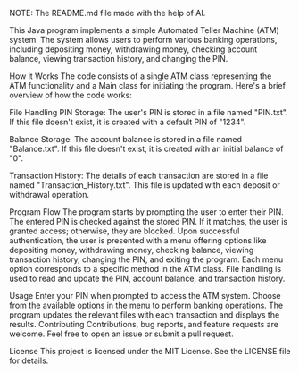 NOTE: The README.md file made with the help of AI.  

This Java program implements a simple Automated Teller Machine (ATM) system. The system allows users to perform various banking operations, including depositing money, withdrawing money, checking account balance, viewing transaction history, and changing the PIN.

How it Works
The code consists of a single ATM class representing the ATM functionality and a Main class for initiating the program. Here's a brief overview of how the code works:

File Handling
PIN Storage: The user's PIN is stored in a file named "PIN.txt". If this file doesn't exist, it is created with a default PIN of "1234".

Balance Storage: The account balance is stored in a file named "Balance.txt". If this file doesn't exist, it is created with an initial balance of "0".

Transaction History: The details of each transaction are stored in a file named "Transaction_History.txt". This file is updated with each deposit or withdrawal operation.

Program Flow
The program starts by prompting the user to enter their PIN.
The entered PIN is checked against the stored PIN. If it matches, the user is granted access; otherwise, they are blocked.
Upon successful authentication, the user is presented with a menu offering options like depositing money, withdrawing money, checking balance, viewing transaction history, changing the PIN, and exiting the program.
Each menu option corresponds to a specific method in the ATM class.
File handling is used to read and update the PIN, account balance, and transaction history.

Usage
Enter your PIN when prompted to access the ATM system.
Choose from the available options in the menu to perform banking operations.
The program updates the relevant files with each transaction and displays the results.
Contributing
Contributions, bug reports, and feature requests are welcome. Feel free to open an issue or submit a pull request.

License
This project is licensed under the MIT License. See the LICENSE file for details.




